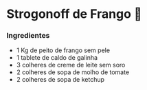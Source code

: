 # Strogonoff de Frango :chicken:



### Ingredientes

- 1 Kg de peito de frango sem pele
- 1 tablete de caldo de galinha
- 3 colheres de creme de leite sem soro
- 2 colheres de sopa de molho de tomate
- 2 colheres de sopa de ketchup